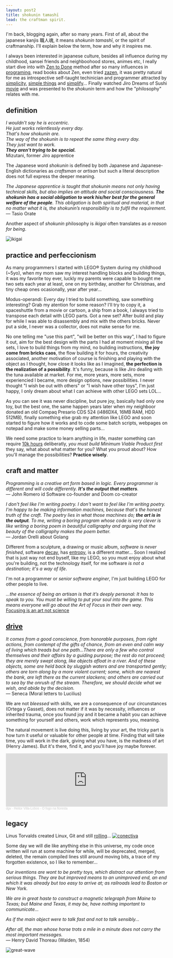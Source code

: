 ```yaml
---
layout: post2
title: shokunin tamashī
lead: the craftman spirit.
---
```



I'm back, blogging again, after so many years. First of all, about the japanese kanjis 職人魂, it means _shokunin tamashī_, or the spirit of craftmanship. I'll explain below the term, how and why it inspires me.

I always been interested in japanese culture, besides all influence during my childhood, sansei friends and neighboohood stores, animes etc, I really start dive into with [Zen to Done](https://zenhabits.net/zen-to-done-ztd-the-ultimate-simple-productivity-system/) method after so many influences in [programing](https://www.zenprogrammer.org/en/10-rules-of-a-zen-programmer.html),
read books about Zen, even tried [zazen](https://en.wikipedia.org/wiki/Zazen), it was pretty natural for me as introspective self-taught techinician and programmer attracted by [simplicity](http://www.extremeprogramming.org/rules/simple.html), [simple things](http://lawsofsimplicity.com/) and [simplify](https://www.goodreads.com/quotes/897002-our-life-is-frittered-away-by-detail-simplicity-simplicity-simplicity-i)...
Finally watched Jiro Dreams of Sushi [movie](https://www.imdb.com/title/tt1772925/) and was presented to the _shokunin_ term and how the "philosophy" relates with me.


## definition

_I wouldn't say he is eccentric._<br>
_He just works relentlessly every day._<br>
_That's how shokunin are._<br>
_The way of the shokunin is to repeat the same thing every day._<br>
_They just want to work._<br>
_**They aren't trying to be special.**_<br>
Mizutani, former Jiro apprentice

The Japanese word _shokunin_ is defined by both Japanese and Japanese-English dictionaries as _craftsman_ or _artisan_ but such a literal description
does not full express the deeper meaning.

_The Japanese apprentice is taught that shokunin means not only having technical skills, but also implies an attitude and social consciousness. **The shokunin has a social obligation to work his/her best for the general welfare of the people**. This obligation is both spiritual and material, in that no matter what it is, the shokunin’s responsibility is to fulfil the requirement._<br>
— Tasio Orate

Another aspect of _shokunin_ philosophy is _ikigai_ often translates as _a reason for being_.

![ikigai](/assets/files/ikigai.webp)


## practice and perfeccionism

As many programmers I started with LEGO® System during my childhood (~5yo), when my mom saw my interest handling blocks and building things,
it was my favorite toy ever, luckly my parents were capable to bought me two sets each year at least, one on my birthday, another for Christmas, and tiny cheap ones ocasionally, year after year...

Modus-operandi: Every day I tried to build something, saw something interesting? Grab my atention for some reason? I'll try to copy it, a spaceshuttle
from a movie or cartoon, a ship from a book, I always tried to transpose each detail with LEGO parts. Got a new set? After build and play for while I was able to disassembly and mix with the others bricks.
Never put a side, I never was a collector, does not make sense for me.

No one telling me "use this part", "will be better on this way", I had to figure it out, aim
for the best design with the parts I had at moment mixing all the sets, I love to build things from my mind, no building instructions, **the joy come from bricks caos**, the flow building it for hours, the creativity associated,
another motivation of course is finishing and playing with the object as I thought, how close it looks like as I imagined, **the perfection is the realization of a possibility**.
It's funny, because is like Jiro dealing with the tuna available at market. For me, more years, more sets, more experiencied I became, more design options, new possibilities.
I never thought "I wish be out with others" or "I wish have other toys", I'm just happy, I only dream about what I can achieve with other LEGO sets LOL...

As you can see it was never discipline, but pure joy, basically had only one toy, but the best one, the same happen years later when my neighboor donated an old Compaq Presario CDS 524 (i486DX4, 16MB RAM, HDD 512MB),
finally something else grab my attention like LEGO and soon started to figure how it works and to code some batch scripts, webpages on notepad and make some money selling parts...

We need some practice to learn anything in life, master something can require [10k hours](https://en.wikipedia.org/wiki/Outliers_(book)) deliberatly, _you must build Minimum
Viable Product first_ they say, what about what matter for you? What you proud about? How you'll manage the possibilities? **Practice wisely**.

## craft and matter

_Programming is a creative art form based in logic. Every programmer is different and will code differently. **It's the output that matters**._<br>
— John Romero id Software co-founder and Doom co-creator

_I don't feel like I'm writing poetry. I don't want to feel like I'm writing poetry. I'm happy to be making information machines, because that's the honest truth of the craft. The poetry lies in what those machines do; **the art is in the output**. To me, writing a boring program whose code is very clever is like writing a boring poem in beautiful calligraphy and arguing that the beauty of the calligraphy makes the poem better._<br>
— Jordan Orelli about Golang

Different from a sculpture, a drawing or music album, _software is never finished_, software [decay](https://en.wikipedia.org/wiki/Software_rot), has [entropy](https://www.amazon.com/Pragmatic-Programmer-Journeyman-Master/dp/020161622X), is a different matter... Soon I realized that is just way not end byself, like my LEGO, so you must enjoy about what you're building, not the technology itself, for me software _is not a destination; it's a way of life_.

I'm not a programmer or _senior software enginer_, I'm just building LEGO for other people to live.

_...the essence of being an artisan is that it’s deeply personal: It has to speak to you. You must be willing to put your soul into the game. This means everyone will go about the Art of Focus in their own way._<br>[Focusing is an art not science](https://web.archive.org/web/20230120001146/https://fs.blog/focusing-art-not-science/)

## [drive](https://www.goodreads.com/book/show/6452796-drive)

_It comes from a good conscience, from honorable purposes, from right actions, from contempt of the gifts of chance, from an even and calm way of living which treads but one path…There are only a few who control themselves and their affairs by a guiding purpose; the rest do not proceed; they are merely swept along, like objects afloat in a river. And of these objects, some are held back by sluggish waters and are transported gently; others are torn along by a more violent current; some, which are nearest the bank, are left there as the current slackens; and others are carried out to sea by the onrush of the stream. Therefore, we should decide what we wish, and abide by the decision._<br>
— Seneca (Moral letters to Lucilius)

We are not _bleessed_ with skills, we are a consequence of our circunstances (Ortega y Gasset), does not matter if it was by necessity, influences or inherited trauma, once you found joy and it became a habit you can achieve something for yourself and others, work which represents you, meaning.

The natural movement is live doing this, living by your art, the tricky part is how turn it useful or valuable for other people at time. Finding that will take time, you will work in the dark, giving what you have, is the madness of art (Henry James). But it's there, find it, and you'll have joy maybe forever.

<iframe width="100%" height="166" scrolling="no" frameborder="no" allow="autoplay" src="https://w.soundcloud.com/player/?url=https%3A//api.soundcloud.com/tracks/383959037&color=%23ff5500&auto_play=false&hide_related=false&show_comments=true&show_user=true&show_reposts=false&show_teaser=true"></iframe><div style="font-size: 10px; color: #cccccc;line-break: anywhere;word-break: normal;overflow: hidden;white-space: nowrap;text-overflow: ellipsis; font-family: Interstate,Lucida Grande,Lucida Sans Unicode,Lucida Sans,Garuda,Verdana,Tahoma,sans-serif;font-weight: 100;"><a href="https://soundcloud.com/danielgvargas" title="dgv" target="_blank" style="color: #cccccc; text-decoration: none;">dgv</a> · <a href="https://soundcloud.com/danielgvargas/o-fogo-na-floresta" title="Heitor Villa-Lobos - O fogo na floresta" target="_blank" style="color: #cccccc; text-decoration: none;">Heitor Villa-Lobos - O fogo na floresta</a></div>

## legacy

Linus Torvalds created Linux, Git and still [rolling](https://www.phoronix.com/news/Linus-2.6p-Faster-Scale-Patch)...
[![conectiva](/assets/files/Fm2ct3DWAAEu3L3.jpg)](https://distrowatch.com/table.php?distribution=conectiva)

Some day we will die like anything else in this universe, my code once written will run at some machine for while,
will be deprecated, merged, deleted, the remain compiled lines still around moving bits, a trace of my forgotten existence, so I like to remember...

_Our inventions are wont to be pretty toys, which distract our attention from serious things. They are but improved means to an unimproved end, an end which it was already but too easy to arrive at; as railroads lead to Boston or New York._

_We are in great haste to construct a magnetic telegraph from Maine to Texas; but Maine and Texas, it may be, have nothing important to communicate..._

_As if the main object were to talk fast and not to talk sensibly..._

_After all, the man whose horse trots a mile in a minute does not carry the most important messages._<br>
 — Henry David Thoreau (Walden, 1854)

![great-wave](/assets/files/great-wave.webp)
